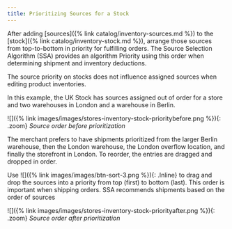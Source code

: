 ```yaml
---
title: Prioritizing Sources for a Stock
---
```



After adding [sources]({% link catalog/inventory-sources.md %}) to the [stock]({% link catalog/inventory-stock.md %}), arrange those sources from top-to-bottom in priority for fulfilling orders. The Source Selection Algorithm (SSA) provides an algorithm Priority using this order when determining shipment and inventory deductions.

The source priority on stocks does not influence assigned sources when editing product inventories.

In this example, the UK Stock has sources assigned out of order for a store and two warehouses in London and a warehouse in Berlin.

![]({% link images/images/stores-inventory-stock-prioritybefore.png %}){: .zoom}
*Source order before prioritization*

The merchant prefers to have shipments prioritized from the larger Berlin warehouse, then the London warehouse, the London overflow location, and finally the storefront in London. To reorder, the entries are dragged and dropped in order.

Use ![]({% link images/images/btn-sort-3.png %}){: .Inline} to drag and drop the sources into a priority from top (first) to bottom (last). This order is important when shipping orders. SSA recommends shipments based on the order of sources

![]({% link images/images/stores-inventory-stock-priorityafter.png %}){: .zoom}
*Source order after prioritization*
